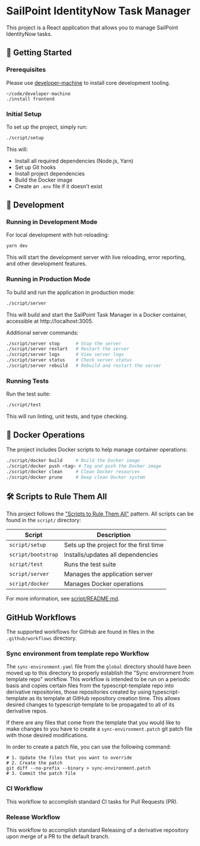 # SailPoint IdentityNow Task Manager

This project is a React application that allows you to manage SailPoint IdentityNow tasks.

## 🚀 Getting Started

### Prerequisites

Please use [developer-machine](https://github.com/turo/developer-machine) to install core development tooling.

```shell
~/code/developer-machine
./install frontend
```

### Initial Setup

To set up the project, simply run:

```bash
./script/setup
```

This will:

- Install all required dependencies (Node.js, Yarn)
- Set up Git hooks
- Install project dependencies
- Build the Docker image
- Create an `.env` file if it doesn't exist

## 🧪 Development

### Running in Development Mode

For local development with hot-reloading:

```bash
yarn dev
```

This will start the development server with live reloading, error reporting, and other development features.

### Running in Production Mode

To build and run the application in production mode:

```bash
./script/server
```

This will build and start the SailPoint Task Manager in a Docker container, accessible at http://localhost:3005.

Additional server commands:

```bash
./script/server stop      # Stop the server
./script/server restart   # Restart the server
./script/server logs      # View server logs
./script/server status    # Check server status
./script/server rebuild   # Rebuild and restart the server
```

### Running Tests

Run the test suite:

```bash
./script/test
```

This will run linting, unit tests, and type checking.

## 🐳 Docker Operations

The project includes Docker scripts to help manage container operations:

```bash
./script/docker build     # Build the Docker image
./script/docker push <tag> # Tag and push the Docker image
./script/docker clean     # Clean Docker resources
./script/docker prune     # Deep clean Docker system
```

## 🛠️ Scripts to Rule Them All

This project follows the ["Scripts to Rule Them All"](https://github.com/github/scripts-to-rule-them-all) pattern. All scripts can be found in the `script/` directory:

| Script             | Description                            |
| ------------------ | -------------------------------------- |
| `script/setup`     | Sets up the project for the first time |
| `script/bootstrap` | Installs/updates all dependencies      |
| `script/test`      | Runs the test suite                    |
| `script/server`    | Manages the application server         |
| `script/docker`    | Manages Docker operations              |

For more information, see [script/README.md](script/README.md).

## GitHub Workflows

The supported workflows for GitHub are found in files in the `.github/workflows` directory.

### Sync environment from template repo Workflow

The `sync-environment.yaml` file from the `global` directory should have been moved up to this directory
to properly establish the "Sync environment from template repo" workflow. This workflow
is intended to be run on a periodic basis and copies certain files from the typescript-template repo
into derivative repositories, those repositories created by using typescript-template as its template
at GitHub repository creation time. This allows desired changes to typescript-template to be propagated to
all of its derivative repos.

If there are any files that come from the template that you would like to make changes to you have to create a
`sync-environment.patch` git patch file with those desired modifications.

In order to create a patch file, you can use the following command:

```shell
# 1. Update the files that you want to override
# 2. Create the patch
git diff --no-prefix --binary > sync-environment.patch
# 3. Commit the patch file
```

### CI Workflow

This workflow to accomplish standard CI tasks for Pull Requests (PR).

### Release Workflow

This workflow to accomplish standard Releasing of a derivative repository upon merge of a PR to the
default branch.
